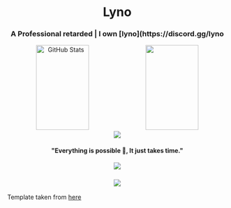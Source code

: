 <h1 align="center">Lyno</h1>
<h3 align="center">A Professional retarded | I own [lyno](https://discord.gg/lyno</h3>


<div align="center">
  <img width="49%" height="195px" src="https://github-readme-stats.vercel.app/api?username=xcig&show_icons=true&count_private=true&hide_border=true&title_color=ff0000&icon_color=ff0000&text_color=c9d1d9&bg_color=0d1117" alt="GitHub Stats" /> 
  <img width="49%" height="195px" src="https://github-readme-stats.vercel.app/api/top-langs/?username=xcig&layout=compact&hide_border=true&title_color=ff0000&text_color=c9d1d9&bg_color=0d1117" />
</div>
<div align="center">
  <img src="https://raw.githubusercontent.com/andreasbm/readme/master/assets/lines/colored.png">
  <h4>"Everything is possible 🚀, It just takes time."</h4>
  <img src="https://raw.githubusercontent.com/andreasbm/readme/master/assets/lines/colored.png">
</div>




<h3 align="center">
    <img src="https://capsule-render.vercel.app/api?type=waving&color=ff0000&height=100&section=footer"/>
</h3>



Template taken from [here](https://github.com/AxZeRxD/AxZeRxD/blob/main/README.md?plain=1)
<p align="left"> <a href="https://github.com/AxZeRxD/AxZeRxD/blob/main/README.md?plain=1" target="_blank" rel="noreferrer">
